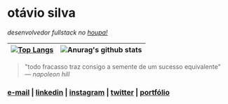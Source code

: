 # otávio silva

_desenvolvedor fullstack no [houpa!](https://www.houpa.app)_

| [![Top Langs](https://github-readme-stats.vercel.app/api/top-langs/?username=otaviothor&layout=compact&count_private=true&theme=dracula)](https://github.com/anuraghazra/github-readme-stats)  |  ![Anurag's github stats](https://github-readme-stats.vercel.app/api?username=otaviothor&show_icons=false&theme=dracula&hide=prs,issues,contribs)  |
| ------------------- | ------------------- |

> "todo fracasso traz consigo a semente de um sucesso equivalente" ― _napoleon hill_

### [e-mail](mailto:otaviosilva2632@gmail.com) | [linkedin](https://www.linkedin.com/in/otaviosilva02) | [instagram](https://www.instagram.com/otaviothor_) | [twitter](https://twitter.com/otaviothor_) | [portfólio](https://otaviothor.github.io/portfolio)
